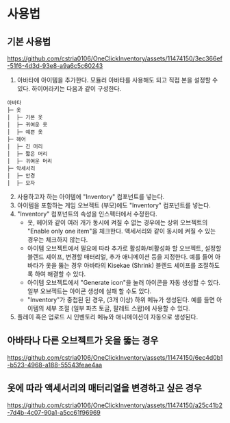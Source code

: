 # 사용법

## 기본 사용법

https://github.com/cstria0106/OneClickInventory/assets/11474150/3ec366ef-51f6-4d3d-93e8-a9a6c5c60243

1.  아바타에 아이템을 추가한다. 모듈러 아바타를 사용해도 되고 직접 본을 설정할 수 있다. 하이어라키는 다음과 같이 구성한다.

```
아바타
├─ 옷
│  ├─ 기본 옷
│  ├─ 귀여운 옷
│  ├─ 예쁜 옷
├─ 헤어
│  ├─ 긴 머리
│  ├─ 짧은 머리
│  ├─ 귀여운 머리
├─ 악세서리
│  ├─ 안경
│  ├─ 모자
```

2. 사용하고자 하는 아이템에 "Inventory" 컴포넌트를 넣는다.
3. 아이템을 포함하는 게임 오브젝트 (부모)에도 "Inventory" 컴포넌트를 넣는다.
4. "Inventory" 컴포넌트의 속성을 인스펙터에서 수정한다.
    - 옷, 헤어와 같이 여러 개가 동시에 켜질 수 없는 경우에는 상위 오브젝트의 "Enable only one item"을 체크한다. 액세서리와 같이 동시에 켜질 수 있는 경우는 체크하지 않는다.
    - 아이템 오브젝트에서 필요에 따라 추가로 활성화/비활성화 할 오브젝트, 설정할 블렌드 셰이프, 변경할 매터리얼, 추가 애니메이션 등을 지정한다. 예를 들어 아바타가 옷을 뚫는 경우 아바타의 Kisekae (Shrink) 블렌드 셰이프를 조절하도록 하여 해결할 수 있다.
    - 아이템 오브젝트에서 "Generate icon"을 눌러 아이콘을 자동 생성할 수 있다. 일부 오브젝트는 아이콘 생성에 실패 할 수도 있다.
    - "Inventory"가 중첩된 된 경우, (3개 이상) 하위 메뉴가 생성된다. 예를 들면 아이템의 세부 조절 (일부 파츠 토글, 팔레트 스왑)에 사용할 수 있다.
5. 플레이 혹은 업로드 시 인벤토리 메뉴와 애니메이션이 자동으로 생성된다.

## 아바타나 다른 오브젝트가 옷을 뚫는 경우

https://github.com/cstria0106/OneClickInventory/assets/11474150/6ec4d0b1-b523-4968-a188-55543feae4aa

## 옷에 따라 액세서리의 매터리얼을 변경하고 싶은 경우

https://github.com/cstria0106/OneClickInventory/assets/11474150/a25c41b2-7d4b-4c07-90a1-a5cc61f96969


